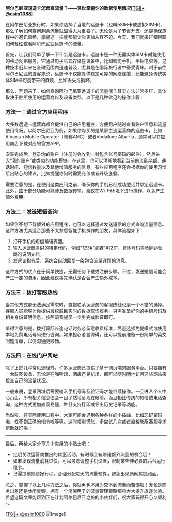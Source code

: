 **阿尔巴尼亚遠遊卡怎麽查流量？——轻松掌握你的数据使用情况[[TG💪+ @esim1088](https://t.me/s/esim1088)]**

在阿尔巴尼亚旅行时，如果你选择了当地的远遊卡（也叫eSIM卡或虚拟SIM卡），那么了解如何查询剩余流量就显得尤为重要了。无论是为了节省开支，还是确保旅程中的通讯顺畅，掌握这一技能都能让你更加从容不迫。今天，我们就来详细聊聊如何轻松查看阿尔巴尼亚远遊卡的流量。

首先，让我们简单了解一下什么是远遊卡。远遊卡是一种无需实体SIM卡就能使用的移动网络服务，它通过电子形式存储在设备中，比如智能手机、平板电脑等。这种技术近年来在全球范围内迅速普及，尤其是在国际旅行者中备受青睐。对于前往阿尔巴尼亚的游客来说，远遊卡不仅能提供稳定可靠的网络连接，还能避免传统实体SIM卡可能带来的麻烦，比如丢失或损坏。

那么，问题来了：如何查询阿尔巴尼亚远遊卡的流量呢？其实方法非常多样，具体取决于你所使用的运营商以及设备类型。以下是几种常见的操作步骤：

### 方法一：通过官方应用程序

大多数远遊卡运营商都会提供自己的应用程序，方便用户随时查看账户信息和流量使用情况。以阿尔巴尼亚为例，如果你购买的是某家主流运营商的远遊卡，比如Albanian Mobile Operator（简称AMC）或者Vodafone Albania，通常可以在应用商店下载对应的官方APP。

安装完成后，登录你的账户（注册时会收到一封包含账号密码的邮件），然后进入“我的账户”或类似的功能模块。在这里，你可以清晰地看到当前的流量余额、通话时间、短信数量以及其他增值服务的信息。有些应用程序还会根据你的使用习惯给出贴心的建议，比如提醒你何时需要充值或者升级套餐。

需要注意的是，在使用这类应用之前，确保你的手机已经成功激活并绑定远遊卡。此外，由于部分功能可能涉及数据传输，建议在Wi-Fi环境下进行操作，以免产生额外费用。

### 方法二：发送短信查询

如果你不想下载额外的应用程序，也可以选择通过发送短信的方式查询流量信息。这种方法尤其适合那些不太熟悉智能手机操作的朋友。具体流程如下：

1. 打开手机的短信编辑界面。
2. 输入运营商提供的特定代码，例如“*123#”或者“#123*”，具体号码需参照运营商的说明文档。
3. 发送该指令后，系统会自动回复一条包含流量详情的消息。

这种方式的优点在于简单快捷，无需任何下载或注册步骤。不过，发送短信可能会产生一定的费用，因此建议事先确认是否会产生额外成本。

### 方法三：拨打客服热线

当其他方式都无法满足需求时，直接联系运营商的客服热线也是一个不错的选择。客服人员能够为你提供最权威且实时的数据查询服务。只需准备好你的手机号码及相关身份证明信息，按照语音提示一步步完成验证即可。

值得注意的是，拨打国际长途电话时务必留意收费标准，尽量选择免提模式或使用本地免费电话号码进行咨询。如果担心语言障碍，还可以提前准备一份简单的英文问题清单，以便沟通更顺畅。

### 方法四：在线门户网站

除了上述几种常见途径外，许多运营商还提供了基于网页端的服务平台。只要拥有一台联网设备，无论是在咖啡馆、酒店还是机场，都可以随时随地访问这些网站来检查自己的流量状况。

一般来说，登录网址后需要输入手机号码及验证码才能继续操作。一旦进入个人中心页面，所有相关信息便会一目了然地呈现在眼前。而且相比传统的短信或电话查询，这种方式更加直观易懂，并且支持打印或导出历史记录等功能。

当然啦，在实际使用过程中，大家可能会遇到各种各样的小插曲，比如忘记密码啦、找不到正确的指令啦等等。这时候别慌张，多尝试几次或者直接联系客服寻求帮助就好啦！

---

最后，再给大家分享几个实用的小贴士吧：

- 定期关注运营商推出的优惠活动，有时候会有赠送额外流量的机会哦！
- 如果发现流量消耗过快，可以考虑调整手机设置，限制某些非必要的后台运行程序。
- 记得提前规划好行程，合理分配每天的流量预算，避免出现断网尴尬局面。

总之，掌握了以上几种方法之后，你就再也不用为查不到流量而苦恼啦！无论是商务出差还是休闲度假，拥有一个清晰明了的流量管理策略都将大大提升旅途体验。希望这篇文章能帮到正在计划阿尔巴尼亚之旅的小伙伴们，祝大家玩得开心又顺利～

[[TG💪+ @esim1088](https://t.me/s/esim1088) ![Image](https://i.postimg.cc/4NQfJmqS/Snipaste-2025-05-13-00-14-12.png)]